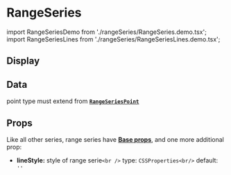 # RangeSeries

import RangeSeriesDemo from './rangeSeries/RangeSeries.demo.tsx';
import RangeSeriesLines from './rangeSeries/RangeSeriesLines.demo.tsx';

## Display

<RangeSeriesDemo/>

## Data

point type must extend from **[`RangeSeriesPoint`](../500_types/000_data.md#2-rangeseriespoint)**

## Props

Like all other series, range series have **[Base props](./000_intro.md/#base-props)**, and one more additional prop:

- **lineStyle:** style of range serie`<br />`
  type: `CSSProperties<br/>`
  default: `''`

<RangeSeriesLines/>
